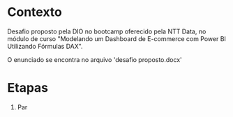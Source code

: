 # Contexto
Desafio proposto pela DIO no bootcamp oferecido pela NTT Data, no módulo de curso "Modelando um Dashboard de E-commerce com Power BI Utilizando Fórmulas DAX".

O enunciado se encontra no arquivo 'desafio proposto.docx'

# Etapas
1. Par